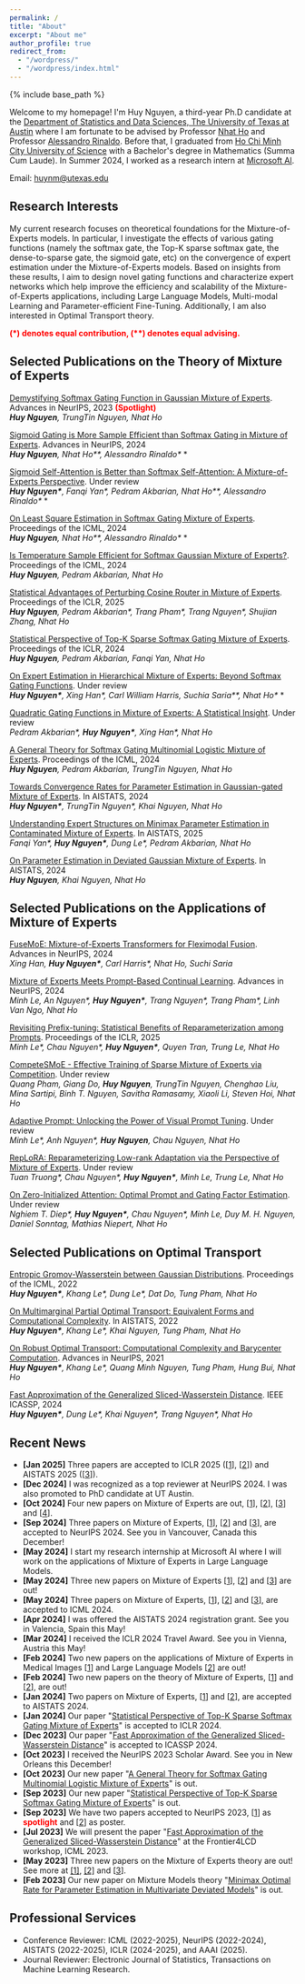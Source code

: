 ```yaml
---
permalink: /
title: "About"
excerpt: "About me"
author_profile: true
redirect_from: 
  - "/wordpress/"
  - "/wordpress/index.html"
---
```


{% include base_path %}

   
Welcome to my homepage! I'm Huy Nguyen, a third-year Ph.D candidate at the [Department of Statistics and Data Sciences, The University of Texas at Austin](https://stat.utexas.edu/) where I am fortunate to be advised by Professor [Nhat Ho](https://nhatptnk8912.github.io/) and Professor [Alessandro Rinaldo](https://arinaldo.github.io/). Before that, I graduated from [Ho Chi Minh City University of Science](https://en.hcmus.edu.vn/) with a Bachelor's degree in Mathematics (Summa Cum Laude). In Summer 2024, I worked as a research intern at [Microsoft AI](https://www.microsoft.com/en-us/ai). 

Email: huynm@utexas.edu
## Research Interests 
My current research focuses on theoretical foundations for the Mixture-of-Experts models. In particular, I investigate the effects of various gating functions (namely the softmax gate, the Top-K sparse softmax gate, the dense-to-sparse gate, the sigmoid gate, etc) on the convergence of expert estimation under the Mixture-of-Experts models. Based on insights from these results, I aim to design novel gating functions and characterize expert networks which help improve the efficiency and scalability of the Mixture-of-Experts applications, including Large Language Models, Multi-modal Learning and Parameter-efficient Fine-Tuning. Additionally, I am also interested in Optimal Transport theory.

<span style="color:red"> **(\*) denotes equal contribution, (\**) denotes equal advising.** </span> <br/>

## Selected Publications on the Theory of Mixture of Experts
[Demystifying Softmax Gating Function in Gaussian Mixture of Experts](https://arxiv.org/abs/2305.03288). Advances in NeurIPS, 2023  <span style="color:red"> **(Spotlight)** </span> <br/>
*__Huy Nguyen__, TrungTin Nguyen, Nhat Ho*<br/>

[Sigmoid Gating is More Sample Efficient than Softmax Gating in Mixture of Experts](https://arxiv.org/abs/2405.13997). Advances in NeurIPS, 2024 <br/>
*__Huy Nguyen__, Nhat Ho\*\*, Alessandro Rinaldo\** *<br/>

[Sigmoid Self-Attention is Better than Softmax Self-Attention: A Mixture-of-Experts Perspective](https://www.arxiv.org/abs/2502.00281). Under review <br/>
*__Huy Nguyen\*__, Fanqi Yan\*, Pedram Akbarian, Nhat Ho\*\*, Alessandro Rinaldo\** *<br/>

[On Least Square Estimation in Softmax Gating Mixture of Experts](https://arxiv.org/abs/2402.02952). Proceedings of the ICML, 2024 <br/>
*__Huy Nguyen__, Nhat Ho\*\*, Alessandro Rinaldo\** *<br/>

[Is Temperature Sample Efficient for Softmax Gaussian Mixture of Experts?](https://arxiv.org/abs/2401.13875). Proceedings of the ICML, 2024 <br/> 
*__Huy Nguyen__, Pedram Akbarian, Nhat Ho*<br/>

[Statistical Advantages of Perturbing Cosine Router in Mixture of Experts](https://arxiv.org/abs/2405.14131). Proceedings of the ICLR, 2025 <br/>
*__Huy Nguyen__, Pedram Akbarian\*, Trang Pham\*, Trang Nguyen\*, Shujian Zhang, Nhat Ho*<br/>

[Statistical Perspective of Top-K Sparse Softmax Gating Mixture of Experts](https://arxiv.org/abs/2309.13850). Proceedings of the ICLR, 2024 <br/>
*__Huy Nguyen__, Pedram Akbarian, Fanqi Yan, Nhat Ho*<br/>

[On Expert Estimation in Hierarchical Mixture of Experts: Beyond Softmax Gating Functions](https://arxiv.org/abs/2410.02935). Under review <br/>
*__Huy Nguyen\*__, Xing Han\*, Carl William Harris, Suchia Saria\*\*, Nhat Ho\** *<br/>

[Quadratic Gating Functions in Mixture of Experts: A Statistical Insight](https://arxiv.org/abs/2410.11222). Under review <br/>
*Pedram Akbarian\*, __Huy Nguyen\*__,  Xing Han\*, Nhat Ho*<br/>

[A General Theory for Softmax Gating Multinomial Logistic Mixture of Experts](https://arxiv.org/abs/2310.14188). Proceedings of the ICML, 2024 <br/>
*__Huy Nguyen__, Pedram Akbarian, TrungTin Nguyen, Nhat Ho*<br/>

[Towards Convergence Rates for Parameter Estimation in Gaussian-gated Mixture of Experts](https://arxiv.org/abs/2305.07572). In AISTATS, 2024 <br/>
*__Huy Nguyen\*__, TrungTin Nguyen\*, Khai Nguyen, Nhat Ho*<br/>

[Understanding Expert Structures on Minimax Parameter Estimation in Contaminated Mixture of Experts](https://arxiv.org/abs/2410.12258). In AISTATS, 2025 <br/>
*Fanqi Yan\*, __Huy Nguyen\*__, Dung Le\*, Pedram Akbarian, Nhat Ho*<br/>

[On Parameter Estimation in Deviated Gaussian Mixture of Experts](https://arxiv.org/abs/2402.05220). In AISTATS, 2024 <br/>
*__Huy Nguyen__, Khai Nguyen, Nhat Ho*<br/>


## Selected Publications on the Applications of Mixture of Experts
[FuseMoE: Mixture-of-Experts Transformers for Fleximodal Fusion](https://arxiv.org/abs/2402.03226). Advances in NeurIPS, 2024 <br/>
*Xing Han, __Huy Nguyen\*__, Carl Harris\*, Nhat Ho, Suchi Saria*<br/>

[Mixture of Experts Meets Prompt-Based Continual Learning](https://arxiv.org/abs/2405.14124). Advances in NeurIPS, 2024 <br/>
*Minh Le, An Nguyen\*, __Huy Nguyen\*__, Trang Nguyen\*, Trang Pham\*, Linh Van Ngo, Nhat Ho*<br/>

[Revisiting Prefix-tuning: Statistical Benefits of Reparameterization among Prompts](https://arxiv.org/abs/2410.02200). Proceedings of the ICLR, 2025 <br/>
*Minh Le\*, Chau Nguyen\*, __Huy Nguyen\*__, Quyen Tran, Trung Le, Nhat Ho*<br/>

[CompeteSMoE - Effective Training of Sparse Mixture of Experts via Competition](https://arxiv.org/abs/2402.02526). Under review <br/>
*Quang Pham, Giang Do, __Huy Nguyen__, TrungTin Nguyen, Chenghao Liu, Mina Sartipi, Binh T. Nguyen, Savitha Ramasamy, Xiaoli Li, Steven Hoi, Nhat Ho*<br/>

[Adaptive Prompt: Unlocking the Power of Visual Prompt Tuning](https://arxiv.org/abs/2501.18936). Under review <br/>
*Minh Le\*, Anh Nguyen\*, __Huy Nguyen__, Chau Nguyen, Nhat Ho*<br/>

[RepLoRA: Reparameterizing Low-rank Adaptation via the Perspective of Mixture of Experts](https://arxiv.org/abs/2410.02200). Under review <br/>
*Tuan Truong\*, Chau Nguyen\*, __Huy Nguyen\*__, Minh Le, Trung Le, Nhat Ho*<br/>

[On Zero-Initialized Attention: Optimal Prompt and Gating Factor Estimation](https://arxiv.org/abs/2410.02200). Under review <br/>
*Nghiem T. Diep\*, __Huy Nguyen\*__, Chau Nguyen\*, Minh Le, Duy M. H. Nguyen, Daniel Sonntag, Mathias Niepert, Nhat Ho*<br/>

## Selected Publications on Optimal Transport
[Entropic Gromov-Wasserstein between Gaussian Distributions](https://arxiv.org/abs/2108.10961). Proceedings of the ICML, 2022 <br/>
*__Huy Nguyen\*__, Khang Le\*, Dung Le\*, Dat Do, Tung Pham, Nhat Ho*<br/>

[On Multimarginal Partial Optimal Transport: Equivalent Forms and Computational Complexity](https://arxiv.org/abs/2108.07992). In AISTATS, 2022 <br/>
*__Huy Nguyen\*__, Khang Le\*, Khai Nguyen, Tung Pham, Nhat Ho*<br/>

[On Robust Optimal Transport: Computational Complexity and Barycenter Computation](https://arxiv.org/abs/2102.06857). Advances in NeurIPS, 2021 <br/>
*__Huy Nguyen\*__, Khang Le\*, Quang Minh Nguyen, Tung Pham, Hung Bui, Nhat Ho*<br/>

[Fast Approximation of the Generalized Sliced-Wasserstein Distance](https://ieeexplore.ieee.org/stamp/stamp.jsp?arnumber=10447733). IEEE ICASSP, 2024 <br/>
*__Huy Nguyen\*__, Dung Le\*, Khai Nguyen\*, Trang Nguyen\*, Nhat Ho*<br/>
 

## Recent News
- **[Jan 2025]** Three papers are accepted to ICLR 2025 ([[1](https://arxiv.org/abs/2405.14131)], [[2](https://arxiv.org/abs/2410.02200)]) and AISTATS 2025 ([[3](https://arxiv.org/abs/2410.12258)]).
- **[Dec 2024]** I was recognized as a top reviewer at NeurIPS 2024. I was also promoted to PhD candidate at UT Austin.
- **[Oct 2024]** Four new papers on Mixture of Experts are out, [[1](https://arxiv.org/abs/2410.02935)], [[2](https://arxiv.org/abs/2410.02200)], [[3](https://arxiv.org/abs/2410.11222)] and [[4](https://arxiv.org/abs/2410.12258)].
- **[Sep 2024]** Three papers on Mixture of Experts, [[1](https://arxiv.org/abs/2405.13997)], [[2](https://arxiv.org/abs/2402.03226)] and [[3](https://arxiv.org/abs/2405.14124)], are accepted to NeurIPS 2024. See you in Vancouver, Canada this December!
- **[May 2024]** I start my research internship at Microsoft AI where I will work on the applications of Mixture of Experts in Large Language Models.
- **[May 2024]** Three new papers on Mixture of Experts [[1](https://arxiv.org/abs/2405.13997)], [[2](https://arxiv.org/abs/2405.14131)] and [[3](https://arxiv.org/abs/2405.14124)] are out!
- **[May 2024]** Three papers on Mixture of Experts, [[1](https://arxiv.org/abs/2402.02952)], [[2](https://arxiv.org/abs/2401.13875)] and [[3](https://arxiv.org/abs/2310.14188)], are accepted to ICML 2024.
- **[Apr 2024]** I was offered the AISTATS 2024 registration grant. See you in Valencia, Spain this May!
- **[Mar 2024]** I received the ICLR 2024 Travel Award. See you in Vienna, Austria this May!
- **[Feb 2024]** Two new papers on the applications of Mixture of Experts in Medical Images [[1](https://arxiv.org/abs/2402.03226)] and Large Language Models [[2](https://arxiv.org/abs/2402.02526)] are out!
- **[Feb 2024]** Two new papers on the theory of Mixture of Experts, [[1](https://arxiv.org/abs/2402.02952)] and [[2](https://arxiv.org/abs/2401.13875)], are out! 
- **[Jan 2024]** Two papers on Mixture of Experts, [[1](https://arxiv.org/abs/2305.07572)] and [[2](https://arxiv.org/abs/2402.05220)], are accepted to AISTATS 2024.
- **[Jan 2024]** Our paper "[Statistical Perspective of Top-K Sparse Softmax Gating Mixture of Experts](https://arxiv.org/abs/2309.13850)" is accepted to ICLR 2024.
- **[Dec 2023]** Our paper "[Fast Approximation of the Generalized Sliced-Wasserstein Distance](https://openreview.net/forum?id=u3JeFO8G8s)" is accepted to ICASSP 2024.
- **[Oct 2023]** I received the NeurIPS 2023 Scholar Award. See you in New Orleans this December!
- **[Oct 2023]** Our new paper "[A General Theory for Softmax Gating Multinomial Logistic Mixture of Experts](https://arxiv.org/pdf/2310.14188.pdf)" is out.
- **[Sep 2023]** Our new paper "[Statistical Perspective of Top-K Sparse Softmax Gating Mixture of Experts](https://arxiv.org/pdf/2309.13850.pdf)" is out.
- **[Sep 2023]** We have two papers accepted to NeurIPS 2023, [[1](https://arxiv.org/pdf/2305.03288.pdf)] as <span style="color:red"> **spotlight** </span> and [[2](https://arxiv.org/pdf/2301.11808.pdf)] as poster.
- **[Jul 2023]** We will present the paper "[Fast Approximation of the Generalized Sliced-Wasserstein Distance](https://openreview.net/pdf?id=u3JeFO8G8s)" at the Frontier4LCD workshop, ICML 2023.
- **[May 2023]** Three new papers on the Mixture of Experts theory are out! See more at [[1]](https://arxiv.org/abs/2305.03288), [[2]](https://arxiv.org/abs/2305.07572) and [[3](https://huynm99.github.io/Deviated_MoE.pdf)].
- **[Feb 2023]** Our new paper on Mixture Models theory "[Minimax Optimal Rate for Parameter Estimation in Multivariate Deviated Models](https://arxiv.org/abs/2301.11808)" is out.

## Professional Services
- Conference Reviewer: ICML (2022-2025), NeurIPS (2022-2024), AISTATS (2022-2025), ICLR (2024-2025), and AAAI (2025).
- Journal Reviewer: Electronic Journal of Statistics, Transactions on Machine Learning Research.
